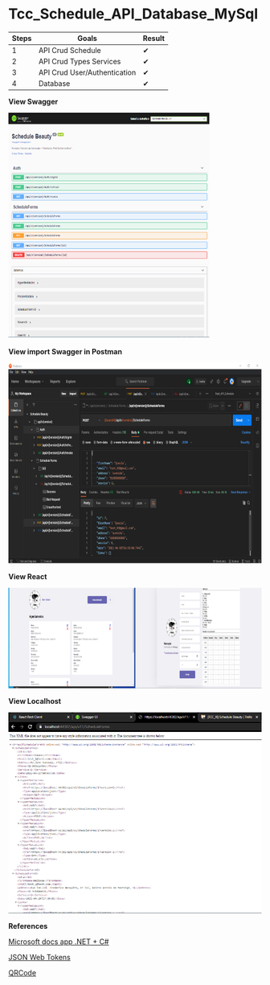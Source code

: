 # Tcc_Schedule_API_Database_MySql

| Steps      |Goals                                       | Result |
|------------|--------------------------------------------|--------|
|     1      |API Crud Schedule                           |   ✔   |
|     2      |API Crud Types Services                     |   ✔   |
|     3      |API Crud User/Authentication                |   ✔   |
|     4      |Database                                    |   ✔   |


**View Swagger**

<img src="/img/swagger_security.png" width="400" height="450">

**View import Swagger in Postman**

<img src="/img/postman_security.png" width="700" height="400">

**View React**

<img src="/img/rest_client.png" width="800" height="200">

**View Localhost**

<img src="/img/api_xml.png" width="700" height="400">

**References**

[Microsoft docs app .NET + C# ](https://docs.microsoft.com/pt-br/learn/modules/build-web-api-aspnet-core/5-implement-crud)

[JSON Web Tokens](https://jwt.io/)

[QRCode](https://www.qr-code-generator.com/free-qr-code-creator/?ut_source=google_c&ut_medium=cpc&ut_campaign=g_en_dsa&ut_content=home&ut_term=_b&gclid=CjwKCAjw7J6EBhBDEiwA5UUM2jfQfFGv2aP_fNgtm238Gt24knTmxELlNxncQY81cd-1VZnUxD_kvBoC138QAvD_BwE)
